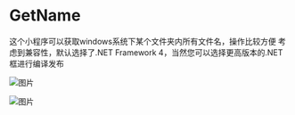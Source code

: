 # GetName
这个小程序可以获取windows系统下某个文件夹内所有文件名，操作比较方便
考虑到兼容性，默认选择了.NET Framework 4，当然您可以选择更高版本的.NET框进行编译发布

![图片](https://github.com/user-attachments/assets/d4abba16-ac16-47d6-b3e2-a5a2f5f66fdf)

![图片](https://github.com/user-attachments/assets/03b88eb3-011f-46b4-9e03-684f61a4b01c)
